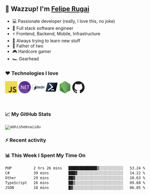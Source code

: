 ## 👋 Wazzup! I'm [Felipe Rugai](mailto:felrugai@gmail.com)

- 💻 Passionate developer (really, I love this, no joke)
- 📝 Full stack software engineer
- ⚡ Frontend, Backend, Mobile, Infrastructure
- 🌱 Always trying to learn new stuff
- 👶 Father of two
- 🎮 Hardcore gamer
- 🏎️ Gearhead

### ❤️ Technologies I love

<code><img height="40" src="https://raw.githubusercontent.com/github/explore/80688e429a7d4ef2fca1e82350fe8e3517d3494d/topics/javascript/javascript.png"></code>
<code><img height="40" src="https://raw.githubusercontent.com/github/explore/93d8a67084f94b2a444e510199a6e7622e5b09a3/topics/dotnet/dotnet.png"></code>
<code><img height="40" src="https://raw.githubusercontent.com/github/explore/80688e429a7d4ef2fca1e82350fe8e3517d3494d/topics/bash/bash.png"></code>
<code><img height="40" src="https://raw.githubusercontent.com/github/explore/80688e429a7d4ef2fca1e82350fe8e3517d3494d/topics/powershell/powershell.png"></code>
<code><img height="40" src="https://raw.githubusercontent.com/github/explore/80688e429a7d4ef2fca1e82350fe8e3517d3494d/topics/nodejs/nodejs.png"></code>
<code><img height="40" src="https://raw.githubusercontent.com/github/explore/89bdd9644f44d1b12180fd512b95574fe4c54617/topics/github-api/github-api.png"></code>

<br/>

### 📈 My GitHub Stats

<code><img src="https://github-readme-stats.vercel.app/api?username=feliperugai&show_icons=true&theme=dracula" alt="abhisheknaiidu" /></code>

### ⚡ Recent activity

<!--START_SECTION:activity-->

<!--END_SECTION:activity-->

### 📊 This Week I Spent My Time On

<!--START_SECTION:waka-->
```text
PHP          2 hrs 26 mins   █████████████▒░░░░░░░░░░░   53.24 % 
C#           39 mins         ███▓░░░░░░░░░░░░░░░░░░░░░   14.22 % 
Other        29 mins         ██▓░░░░░░░░░░░░░░░░░░░░░░   10.63 % 
TypeScript   26 mins         ██▒░░░░░░░░░░░░░░░░░░░░░░   09.68 % 
JSON         18 mins         █▓░░░░░░░░░░░░░░░░░░░░░░░   06.85 % 
```
<!--END_SECTION:waka-->
